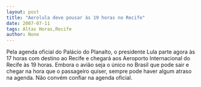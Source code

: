 ```yaml
---
layout: post
title: "Aerolula deve pousar às 19 horas no Recife"
date: 2007-07-11
tags: Altas Horas,Recife
author: None
---
```

Pela agenda oficial do Pal&aacute;cio do Planalto, o presidente Lula parte agora &agrave;s 17 horas com destino ao Recife e chegar&aacute; aos Aeroporto Internacional do Recife &agrave;s 19 horas.
Embora o avi&atilde;o seja o &uacute;nico no Brasil que pode sair e chegar na hora que o passageiro quiser, sempre pode haver algum atraso na agenda. N&atilde;o conv&eacute;m confiar na agenda oficial. 